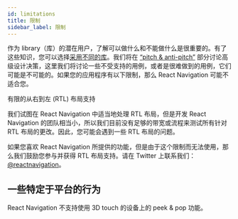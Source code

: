```yaml
---
id: limitations
title: 限制
sidebar_label: 限制
---
```


作为 library（库）的潜在用户，了解可以做什么和不能做什么是很重要的。有了这些知识，您可以选择[采用不同的库](alternatives.md)。我们将在 [“pitch & anti-pitch”](pitch.md) 部分讨论高级设计决策，这里我们将讨论一些不受支持的用例，或者是很难做到的用例，它们可能是不可能的。如果您的应用程序有以下限制，那么 React Navigation 可能不适合您。

有限的从右到左 (RTL) 布局支持

我们试图在 React Navigation 中适当地处理 RTL 布局，但是开发 React Navigation 的团队相当小，所以我们目前没有足够的带宽或流程来测试所有针对 RTL 布局的更改。因此，您可能会遇到一些 RTL 布局的问题。

如果您喜欢 React Navigation 所提供的功能，但是由于这个限制而无法使用，那么我们鼓励您参与并获得 RTL 布局支持。请在 Twitter 上联系我们：[@reactnavigation](https://twitter.com/reactnavigation)。

## 一些特定于平台的行为

React Navigation 不支持使用 3D touch 的设备上的 peek & pop 功能。

